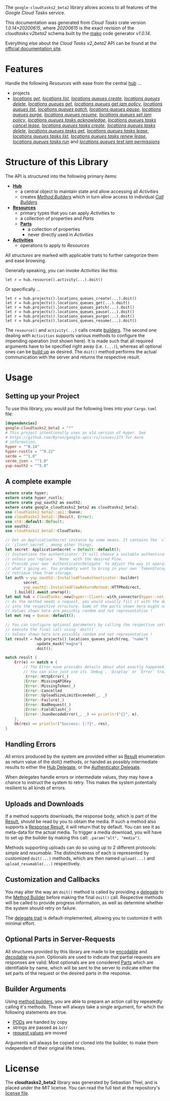 <!---
DO NOT EDIT !
This file was generated automatically from 'src/mako/api/README.md.mako'
DO NOT EDIT !
-->
The `google-cloudtasks2_beta2` library allows access to all features of the *Google Cloud Tasks* service.

This documentation was generated from *Cloud Tasks* crate version *1.0.14+20200615*, where *20200615* is the exact revision of the *cloudtasks:v2beta2* schema built by the [mako](http://www.makotemplates.org/) code generator *v1.0.14*.

Everything else about the *Cloud Tasks* *v2_beta2* API can be found at the
[official documentation site](https://cloud.google.com/tasks/).
# Features

Handle the following *Resources* with ease from the central [hub](https://docs.rs/google-cloudtasks2_beta2/1.0.14+20200615/google_cloudtasks2_beta2/CloudTasks) ... 

* projects
 * [*locations get*](https://docs.rs/google-cloudtasks2_beta2/1.0.14+20200615/google_cloudtasks2_beta2/api::ProjectLocationGetCall), [*locations list*](https://docs.rs/google-cloudtasks2_beta2/1.0.14+20200615/google_cloudtasks2_beta2/api::ProjectLocationListCall), [*locations queues create*](https://docs.rs/google-cloudtasks2_beta2/1.0.14+20200615/google_cloudtasks2_beta2/api::ProjectLocationQueueCreateCall), [*locations queues delete*](https://docs.rs/google-cloudtasks2_beta2/1.0.14+20200615/google_cloudtasks2_beta2/api::ProjectLocationQueueDeleteCall), [*locations queues get*](https://docs.rs/google-cloudtasks2_beta2/1.0.14+20200615/google_cloudtasks2_beta2/api::ProjectLocationQueueGetCall), [*locations queues get iam policy*](https://docs.rs/google-cloudtasks2_beta2/1.0.14+20200615/google_cloudtasks2_beta2/api::ProjectLocationQueueGetIamPolicyCall), [*locations queues list*](https://docs.rs/google-cloudtasks2_beta2/1.0.14+20200615/google_cloudtasks2_beta2/api::ProjectLocationQueueListCall), [*locations queues patch*](https://docs.rs/google-cloudtasks2_beta2/1.0.14+20200615/google_cloudtasks2_beta2/api::ProjectLocationQueuePatchCall), [*locations queues pause*](https://docs.rs/google-cloudtasks2_beta2/1.0.14+20200615/google_cloudtasks2_beta2/api::ProjectLocationQueuePauseCall), [*locations queues purge*](https://docs.rs/google-cloudtasks2_beta2/1.0.14+20200615/google_cloudtasks2_beta2/api::ProjectLocationQueuePurgeCall), [*locations queues resume*](https://docs.rs/google-cloudtasks2_beta2/1.0.14+20200615/google_cloudtasks2_beta2/api::ProjectLocationQueueResumeCall), [*locations queues set iam policy*](https://docs.rs/google-cloudtasks2_beta2/1.0.14+20200615/google_cloudtasks2_beta2/api::ProjectLocationQueueSetIamPolicyCall), [*locations queues tasks acknowledge*](https://docs.rs/google-cloudtasks2_beta2/1.0.14+20200615/google_cloudtasks2_beta2/api::ProjectLocationQueueTaskAcknowledgeCall), [*locations queues tasks cancel lease*](https://docs.rs/google-cloudtasks2_beta2/1.0.14+20200615/google_cloudtasks2_beta2/api::ProjectLocationQueueTaskCancelLeaseCall), [*locations queues tasks create*](https://docs.rs/google-cloudtasks2_beta2/1.0.14+20200615/google_cloudtasks2_beta2/api::ProjectLocationQueueTaskCreateCall), [*locations queues tasks delete*](https://docs.rs/google-cloudtasks2_beta2/1.0.14+20200615/google_cloudtasks2_beta2/api::ProjectLocationQueueTaskDeleteCall), [*locations queues tasks get*](https://docs.rs/google-cloudtasks2_beta2/1.0.14+20200615/google_cloudtasks2_beta2/api::ProjectLocationQueueTaskGetCall), [*locations queues tasks lease*](https://docs.rs/google-cloudtasks2_beta2/1.0.14+20200615/google_cloudtasks2_beta2/api::ProjectLocationQueueTaskLeaseCall), [*locations queues tasks list*](https://docs.rs/google-cloudtasks2_beta2/1.0.14+20200615/google_cloudtasks2_beta2/api::ProjectLocationQueueTaskListCall), [*locations queues tasks renew lease*](https://docs.rs/google-cloudtasks2_beta2/1.0.14+20200615/google_cloudtasks2_beta2/api::ProjectLocationQueueTaskRenewLeaseCall), [*locations queues tasks run*](https://docs.rs/google-cloudtasks2_beta2/1.0.14+20200615/google_cloudtasks2_beta2/api::ProjectLocationQueueTaskRunCall) and [*locations queues test iam permissions*](https://docs.rs/google-cloudtasks2_beta2/1.0.14+20200615/google_cloudtasks2_beta2/api::ProjectLocationQueueTestIamPermissionCall)




# Structure of this Library

The API is structured into the following primary items:

* **[Hub](https://docs.rs/google-cloudtasks2_beta2/1.0.14+20200615/google_cloudtasks2_beta2/CloudTasks)**
    * a central object to maintain state and allow accessing all *Activities*
    * creates [*Method Builders*](https://docs.rs/google-cloudtasks2_beta2/1.0.14+20200615/google_cloudtasks2_beta2/client::MethodsBuilder) which in turn
      allow access to individual [*Call Builders*](https://docs.rs/google-cloudtasks2_beta2/1.0.14+20200615/google_cloudtasks2_beta2/client::CallBuilder)
* **[Resources](https://docs.rs/google-cloudtasks2_beta2/1.0.14+20200615/google_cloudtasks2_beta2/client::Resource)**
    * primary types that you can apply *Activities* to
    * a collection of properties and *Parts*
    * **[Parts](https://docs.rs/google-cloudtasks2_beta2/1.0.14+20200615/google_cloudtasks2_beta2/client::Part)**
        * a collection of properties
        * never directly used in *Activities*
* **[Activities](https://docs.rs/google-cloudtasks2_beta2/1.0.14+20200615/google_cloudtasks2_beta2/client::CallBuilder)**
    * operations to apply to *Resources*

All *structures* are marked with applicable traits to further categorize them and ease browsing.

Generally speaking, you can invoke *Activities* like this:

```Rust,ignore
let r = hub.resource().activity(...).doit()
```

Or specifically ...

```ignore
let r = hub.projects().locations_queues_create(...).doit()
let r = hub.projects().locations_queues_get(...).doit()
let r = hub.projects().locations_queues_patch(...).doit()
let r = hub.projects().locations_queues_pause(...).doit()
let r = hub.projects().locations_queues_purge(...).doit()
let r = hub.projects().locations_queues_resume(...).doit()
```

The `resource()` and `activity(...)` calls create [builders][builder-pattern]. The second one dealing with `Activities` 
supports various methods to configure the impending operation (not shown here). It is made such that all required arguments have to be 
specified right away (i.e. `(...)`), whereas all optional ones can be [build up][builder-pattern] as desired.
The `doit()` method performs the actual communication with the server and returns the respective result.

# Usage

## Setting up your Project

To use this library, you would put the following lines into your `Cargo.toml` file:

```toml
[dependencies]
google-cloudtasks2_beta2 = "*"
# This project intentionally uses an old version of Hyper. See
# https://github.com/Byron/google-apis-rs/issues/173 for more
# information.
hyper = "^0.14"
hyper-rustls = "^0.22"
serde = "^1.0"
serde_json = "^1.0"
yup-oauth2 = "^5.0"
```

## A complete example

```Rust
extern crate hyper;
extern crate hyper_rustls;
extern crate yup_oauth2 as oauth2;
extern crate google_cloudtasks2_beta2 as cloudtasks2_beta2;
use cloudtasks2_beta2::api::Queue;
use cloudtasks2_beta2::{Result, Error};
use std::default::Default;
use oauth2;
use cloudtasks2_beta2::CloudTasks;

// Get an ApplicationSecret instance by some means. It contains the `client_id` and 
// `client_secret`, among other things.
let secret: ApplicationSecret = Default::default();
// Instantiate the authenticator. It will choose a suitable authentication flow for you, 
// unless you replace  `None` with the desired Flow.
// Provide your own `AuthenticatorDelegate` to adjust the way it operates and get feedback about 
// what's going on. You probably want to bring in your own `TokenStorage` to persist tokens and
// retrieve them from storage.
let auth = yup_oauth2::InstalledFlowAuthenticator::builder(
        secret,
        yup_oauth2::InstalledFlowReturnMethod::HTTPRedirect,
    ).build().await.unwrap();
let mut hub = CloudTasks::new(hyper::Client::with_connector(hyper::net::HttpsConnector::new(hyper_rustls::TlsClient::new())), auth);
// As the method needs a request, you would usually fill it with the desired information
// into the respective structure. Some of the parts shown here might not be applicable !
// Values shown here are possibly random and not representative !
let mut req = Queue::default();

// You can configure optional parameters by calling the respective setters at will, and
// execute the final call using `doit()`.
// Values shown here are possibly random and not representative !
let result = hub.projects().locations_queues_patch(req, "name")
             .update_mask("magna")
             .doit();

match result {
    Err(e) => match e {
        // The Error enum provides details about what exactly happened.
        // You can also just use its `Debug`, `Display` or `Error` traits
         Error::HttpError(_)
        |Error::MissingAPIKey
        |Error::MissingToken(_)
        |Error::Cancelled
        |Error::UploadSizeLimitExceeded(_, _)
        |Error::Failure(_)
        |Error::BadRequest(_)
        |Error::FieldClash(_)
        |Error::JsonDecodeError(_, _) => println!("{}", e),
    },
    Ok(res) => println!("Success: {:?}", res),
}

```
## Handling Errors

All errors produced by the system are provided either as [Result](https://docs.rs/google-cloudtasks2_beta2/1.0.14+20200615/google_cloudtasks2_beta2/client::Result) enumeration as return value of
the doit() methods, or handed as possibly intermediate results to either the 
[Hub Delegate](https://docs.rs/google-cloudtasks2_beta2/1.0.14+20200615/google_cloudtasks2_beta2/client::Delegate), or the [Authenticator Delegate](https://docs.rs/yup-oauth2/*/yup_oauth2/trait.AuthenticatorDelegate.html).

When delegates handle errors or intermediate values, they may have a chance to instruct the system to retry. This 
makes the system potentially resilient to all kinds of errors.

## Uploads and Downloads
If a method supports downloads, the response body, which is part of the [Result](https://docs.rs/google-cloudtasks2_beta2/1.0.14+20200615/google_cloudtasks2_beta2/client::Result), should be
read by you to obtain the media.
If such a method also supports a [Response Result](https://docs.rs/google-cloudtasks2_beta2/1.0.14+20200615/google_cloudtasks2_beta2/client::ResponseResult), it will return that by default.
You can see it as meta-data for the actual media. To trigger a media download, you will have to set up the builder by making
this call: `.param("alt", "media")`.

Methods supporting uploads can do so using up to 2 different protocols: 
*simple* and *resumable*. The distinctiveness of each is represented by customized 
`doit(...)` methods, which are then named `upload(...)` and `upload_resumable(...)` respectively.

## Customization and Callbacks

You may alter the way an `doit()` method is called by providing a [delegate](https://docs.rs/google-cloudtasks2_beta2/1.0.14+20200615/google_cloudtasks2_beta2/client::Delegate) to the 
[Method Builder](https://docs.rs/google-cloudtasks2_beta2/1.0.14+20200615/google_cloudtasks2_beta2/client::CallBuilder) before making the final `doit()` call. 
Respective methods will be called to provide progress information, as well as determine whether the system should 
retry on failure.

The [delegate trait](https://docs.rs/google-cloudtasks2_beta2/1.0.14+20200615/google_cloudtasks2_beta2/client::Delegate) is default-implemented, allowing you to customize it with minimal effort.

## Optional Parts in Server-Requests

All structures provided by this library are made to be [encodable](https://docs.rs/google-cloudtasks2_beta2/1.0.14+20200615/google_cloudtasks2_beta2/client::RequestValue) and 
[decodable](https://docs.rs/google-cloudtasks2_beta2/1.0.14+20200615/google_cloudtasks2_beta2/client::ResponseResult) via *json*. Optionals are used to indicate that partial requests are responses 
are valid.
Most optionals are are considered [Parts](https://docs.rs/google-cloudtasks2_beta2/1.0.14+20200615/google_cloudtasks2_beta2/client::Part) which are identifiable by name, which will be sent to 
the server to indicate either the set parts of the request or the desired parts in the response.

## Builder Arguments

Using [method builders](https://docs.rs/google-cloudtasks2_beta2/1.0.14+20200615/google_cloudtasks2_beta2/client::CallBuilder), you are able to prepare an action call by repeatedly calling it's methods.
These will always take a single argument, for which the following statements are true.

* [PODs][wiki-pod] are handed by copy
* strings are passed as `&str`
* [request values](https://docs.rs/google-cloudtasks2_beta2/1.0.14+20200615/google_cloudtasks2_beta2/client::RequestValue) are moved

Arguments will always be copied or cloned into the builder, to make them independent of their original life times.

[wiki-pod]: http://en.wikipedia.org/wiki/Plain_old_data_structure
[builder-pattern]: http://en.wikipedia.org/wiki/Builder_pattern
[google-go-api]: https://github.com/google/google-api-go-client

# License
The **cloudtasks2_beta2** library was generated by Sebastian Thiel, and is placed 
under the *MIT* license.
You can read the full text at the repository's [license file][repo-license].

[repo-license]: https://github.com/Byron/google-apis-rsblob/master/LICENSE.md
